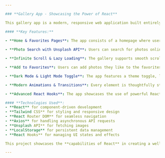 ```yaml
---

### **Gallery App - Showcasing the Power of React**

This gallery app is a modern, responsive web application built entirely with **React** and **Tailwind CSS**, demonstrating the versatility and power of these technologies. With clean navigation enabled by **React Router DOM**, the app offers users a smooth and intuitive experience for browsing, saving, and managing their favorite photos.

#### **Key Features:**

- **Home & Favorites Pages**: The app consists of a homepage where users can search for photos and a favorites page to store selected photos. Favorites are saved in **local storage**, making this app lightweight without needing a backend.
  
- **Photo Search with Unsplash API**: Users can search for photos online through the **Unsplash API**. The search results are displayed in a dynamic grid layout. Each search query is limited to 30 images per page, but if more images are available, a "Load More" button appears, allowing users to load additional results seamlessly.

- **Infinite Scroll & Lazy Loading**: The gallery supports smooth scrolling through search results. As users scroll through the images, additional images load without disrupting the experience. The app intelligently handles loading states with **modern animations** to keep the user informed.

- **Add to Favorites**: Users can add photos they like to the favorites page, and can just as easily remove them. This functionality is stored locally, ensuring user preferences are remembered across sessions.

- **Dark Mode & Light Mode Toggle**: The app features a theme toggle, letting users switch between dark and light modes with beautifully styled transitions that enhance the user experience.

- **Modern Animations & Transitions**: Every element is thoughtfully styled with **smooth transitions** and **modern animations**, providing a visually appealing and interactive experience. Loading states are animated to keep users engaged while data is fetched.

- **Advanced React Hooks**: The app showcases the use of powerful React hooks such as `useState`, `useEffect`, `useRef`, and `useContext` to manage state, side effects, and global states. These hooks ensure smooth updates to the UI, making the app feel highly responsive.

#### **Technologies Used**:
- **React** for component-driven development
- **Tailwind CSS** for styling and responsive design
- **React Router DOM** for seamless navigation
- **Axios** for handling asynchronous API requests
- **Unsplash API** for fetching images
- **LocalStorage** for persistent data management
- **React Hooks** for managing UI states and effects

This project showcases the **capabilities of React** in creating a well-structured, highly interactive gallery app with a smooth and efficient UI. It's designed to highlight skills in both **front-end development** and **modern user experience design**. You can check out the project and the code in my GitHub repository!

---
```

